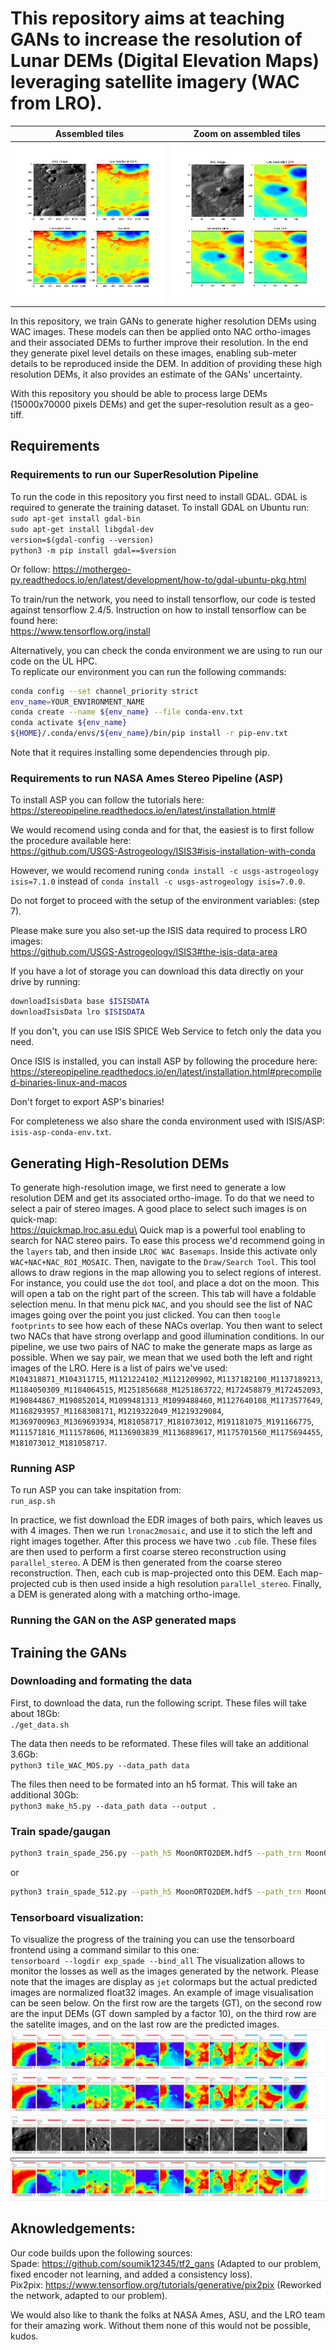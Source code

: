 # This repository aims at teaching GANs to increase the resolution of Lunar DEMs (Digital Elevation Maps) leveraging satellite imagery (WAC from LRO).
| Assembled tiles | Zoom on assembled tiles |
|:-------:|:------:|
![alt text](images/SuperResolutionTile.png) | ![alt text](images/SuperResolutionZOOMonTile.png)

In this repository, we train GANs to generate higher resolution DEMs using WAC images.
These models can then be applied onto NAC ortho-images and their associated DEMs to further improve their resolution.
In the end they generate pixel level details on these images, enabling sub-meter details to be reproduced inside the DEM.
In addition of providing these high resolution DEMs, it also provides an estimate of the GANs' uncertainty.

With this repository you should be able to process large DEMs (15000x70000 pixels DEMs) and get the super-resolution result as 
a geo-tiff.

## Requirements

### Requirements to run our SuperResolution Pipeline

To run the code in this repository you first need to install GDAL. GDAL is required to generate the training dataset.
To install GDAL on Ubuntu run:\
`sudo apt-get install gdal-bin`\
`sudo apt-get install libgdal-dev`\
`version=$(gdal-config --version)`\
`python3 -m pip install gdal==$version`

Or follow: https://mothergeo-py.readthedocs.io/en/latest/development/how-to/gdal-ubuntu-pkg.html

To train/run the network, you need to install tensorflow, our code is tested against tensorflow 2.4/5. Instruction on how to install tensorflow can be found here:\
https://www.tensorflow.org/install

Alternatively, you can check the conda environment we are using to run our code on the UL HPC.\
To replicate our environment you can run the following commands:
```bash
conda config --set channel_priority strict
env_name=YOUR_ENVIRONMENT_NAME
conda create --name ${env_name} --file conda-env.txt
conda activate ${env_name}
${HOME}/.conda/envs/${env_name}/bin/pip install -r pip-env.txt
```

Note that it requires installing some dependencies through pip.

### Requirements to run NASA Ames Stereo Pipeline (ASP)

To install ASP you can follow the tutorials here:\
https://stereopipeline.readthedocs.io/en/latest/installation.html#

We would recomend using conda and for that, the easiest is to first follow the procedure available here:\
https://github.com/USGS-Astrogeology/ISIS3#isis-installation-with-conda

However, we would recomend runing `conda install -c usgs-astrogeology isis=7.1.0` instead of `conda install -c usgs-astrogeology isis=7.0.0`.

Do not forget to proceed with the setup of the environment variables: (step 7).

Please make sure you also set-up the ISIS data required to process LRO images:\
https://github.com/USGS-Astrogeology/ISIS3#the-isis-data-area

If you have a lot of storage you can download this data directly on your drive by running:
```bash
downloadIsisData base $ISISDATA
downloadIsisData lro $ISISDATA
```
If you don't, you can use ISIS SPICE Web Service to fetch only the data you need.

Once ISIS is installed, you can install ASP by following the procedure here:\
https://stereopipeline.readthedocs.io/en/latest/installation.html#precompiled-binaries-linux-and-macos

Don't forget to export ASP's binaries!

For completeness we also share the conda environment used with ISIS/ASP:\
`isis-asp-conda-env.txt`.

## Generating High-Resolution DEMs

To generate high-resolution image, we first need to generate a low resolution DEM and get its associated ortho-image.
To do that we need to select a pair of stereo images. A good place to select such images is on quick-map:\
https://quickmap.lroc.asu.edu\
Quick map is a powerful tool enabling to search for NAC stereo pairs. To ease this process we'd recommend going in the `layers`
tab, and then inside `LROC WAC Basemaps`. Inside this activate only `WAC+NAC+NAC_ROI_MOSAIC`.
Then, navigate to the `Draw/Search Tool`. This tool allows to draw regions in the map allowing you to select regions of interest.
For instance, you could use the `dot` tool, and place a dot on the moon. This will open a tab on the right part of the screen.
This tab will have a foldable selection menu. In that menu pick `NAC`, and you should see the list of NAC images going over the point
you just clicked. You can then `toogle footprints` to see how each of these NACs overlap.
You then want to select two NACs that have strong overlapp and good illumination conditions.
In our pipeline, we use two pairs of NAC to make the generate maps as large as possible.
When we say pair, we mean that we used both the left and right images of the LRO.
Here is a list of pairs we've used: `M104318871_M104311715`, `M1121224102_M1121209902`, `M1137182100_M1137189213`, `M1184050309_M1184064515`, `M1251856688_M1251863722`,
`M172458879_M172452093`, `M190844867_M190852014`, `M1099481313_M1099488460`, `M1127640108_M1173577649`, `M1168293957_M1168308171`, `M1219322049_M1219329084`,
`M1369700963_M1369693934`, `M181058717_M181073012`, `M191181075_M191166775`, `M111571816_M111578606`, `M1136903839_M1136889617`, `M1175701560_M1175694455`,
`M181073012_M181058717`.

### Running ASP

To run ASP you can take inspitation from:\
`run_asp.sh`

In practice, we fist download the EDR images of both pairs, which leaves us with 4 images.
Then we run `lronac2mosaic`, and use it to stich the left and right images together.
After this process we have two `.cub` file.
These files are then used to perform a first coarse stereo reconstruction using `parallel_stereo`.
A DEM is then generated from the coarse stereo reconstruction.
Then, each cub is map-projected onto this DEM.
Each map-projected cub is then used inside a high resolution `parallel_stereo`.
Finally, a DEM is generated along with a matching ortho-image.

### Running the GAN on the ASP generated maps



## Training the GANs
### Downloading and formating the data
First, to download the data, run the following script. These files will take about 18Gb:\
`./get_data.sh` 

The data then needs to be reformated. These files will take an additional 3.6Gb:\
`python3 tile_WAC_MOS.py --data_path data`

The files then need to be formated into an h5 format. This will take an additional 30Gb:\
`python3 make_h5.py --data_path data --output .`

### Train spade/gaugan
```bash
python3 train_spade_256.py --path_h5 MoonORTO2DEM.hdf5 --path_trn MoonORTO2DEM_train.pkl --path_val MoonORTO2DEM_val.pkl --output_path exp_spade
```
or

```bash
python3 train_spade_512.py --path_h5 MoonORTO2DEM.hdf5 --path_trn MoonORTO2DEM_train.pkl --path_val MoonORTO2DEM_val.pkl --output_path exp_spade
```

### Tensorboard visualization:
To visualize the progress of the training you can use the tensorboard frontend using a command similar to this one:\
`tensorboard --logdir exp_spade --bind_all`
The visualization allows to monitor the losses as well as the images generated by the network. Please note that the images are display as `jet` colormaps but the actual predicted images are normalized float32 images. An example of image visualisation can be seen below. On the first row are the targets (GT), on the second row are the input DEMs (GT down sampled by a factor 10), on the third row are the satelite images, and on the last row are the predicted images.
![alt text](images/example.png)

## Aknowledgements:
Our code builds upon the following sources:\
Spade: https://github.com/soumik12345/tf2_gans (Adapted to our problem, fixed encoder not learning, and added a consistency loss).\
Pix2pix: https://www.tensorflow.org/tutorials/generative/pix2pix (Reworked the network, adapted to our problem).

We would also like to thank the folks at NASA Ames, ASU, and the LRO team for their amazing work.
Without them none of this would not be possible, kudos.
